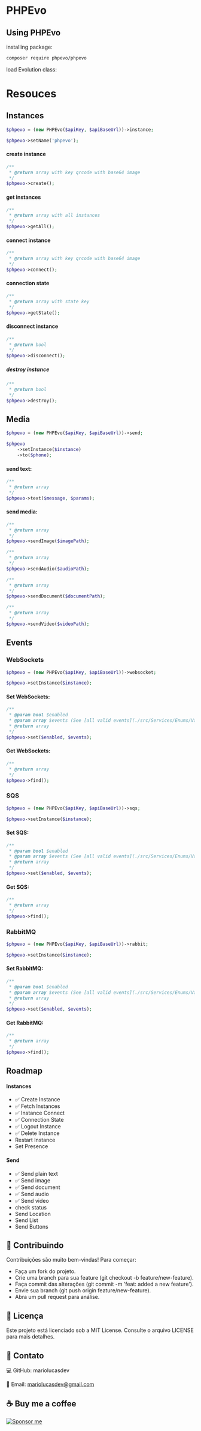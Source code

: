 # PHPEvo

## Using PHPEvo

installing package:

```bash
composer require phpevo/phpevo
```

load Evolution class:

# Resouces

## Instances

```php
$phpevo = (new PHPEvo($apiKey, $apiBaseUrl))->instance;

$phpevo->setName('phpevo');
```

#### create instance

```php
/**
 * @return array with key qrcode with base64 image
 */
$phpevo->create();
```

#### get instances

```php
/**
 * @return array with all instances
 */
$phpevo->getAll();
```

#### connect instance

```php
/**
 * @return array with key qrcode with base64 image
 */
$phpevo->connect();
```

#### connection state

```php
/**
 * @return array with state key
 */
$phpevo->getState();
```

#### disconnect instance

```php
/**
 * @return bool
 */
$phpevo->disconnect();
```

##### destroy instance

```php
/**
 * @return bool
 */
$phpevo->destroy();
```

## Media

```php
$phpevo = (new PHPEvo($apiKey, $apiBaseUrl))->send;

$phpevo
    ->setInstance($instance)
    ->to($phone);
```

#### send text:

```php
/**
 * @return array
 */
$phpevo->text($message, $params);
```

#### send media:

```php
/**
 * @return array
 */
$phpevo->sendImage($imagePath);

/**
 * @return array
 */
$phpevo->sendAudio($audioPath);

/**
 * @return array
 */
$phpevo->sendDocument($documentPath);

/**
 * @return array
 */
$phpevo->sendVideo($videoPath);
```

## Events

### WebSockets

```php
$phpevo = (new PHPEvo($apiKey, $apiBaseUrl))->websocket;

$phpevo->setInstance($instance);
```

#### Set WebSockets:

```php
/**
 * @param bool $enabled
 * @param array $events (See [all valid events](./src/Services/Enums/ValidEvents.php))
 * @return array
 */
$phpevo->set($enabled, $events);
```

#### Get WebSockets:

```php
/**
 * @return array
 */
$phpevo->find();
```


### SQS
```php
$phpevo = (new PHPEvo($apiKey, $apiBaseUrl))->sqs;

$phpevo->setInstance($instance);
```

#### Set SQS:

```php
/**
 * @param bool $enabled
 * @param array $events (See [all valid events](./src/Services/Enums/ValidEvents.php))
 * @return array
 */
$phpevo->set($enabled, $events);
```

#### Get SQS:

```php
/**
 * @return array
 */
$phpevo->find();
```

### RabbitMQ

```php
$phpevo = (new PHPEvo($apiKey, $apiBaseUrl))->rabbit;

$phpevo->setInstance($instance);
```

#### Set RabbitMQ:

```php
/**
 * @param bool $enabled
 * @param array $events (See [all valid events](./src/Services/Enums/ValidEvents.php))
 * @return array
 */
$phpevo->set($enabled, $events);
```

#### Get RabbitMQ:

```php
/**
 * @return array
 */
$phpevo->find();
```

## Roadmap

#### Instances

- ✅ Create Instance
- ✅ Fetch Instances
- ✅ Instance Connect
- ✅ Connection State
- ✅ Logout Instance
- ✅ Delete Instance
- Restart Instance
- Set Presence

#### Send

- ✅ Send plain text
- ✅ Send image
- ✅ Send document
- ✅ Send audio
- ✅ Send video
- check status
- Send Location
- Send List
- Send Buttons

## 🌟 Contribuindo

Contribuições são muito bem-vindas!
Para começar:

- Faça um fork do projeto.
- Crie uma branch para sua feature (git checkout -b feature/new-feature).
- Faça commit das alterações (git commit -m 'feat: added a new feature').
- Envie sua branch (git push origin feature/new-feature).
- Abra um pull request para análise.

## 📄 Licença

Este projeto está licenciado sob a MIT License. Consulte o arquivo LICENSE para mais detalhes.

## 🤝 Contato

💻 GitHub: mariolucasdev

📧 Email: mariolucasdev@gmail.com

## ☕ Buy me a coffee

[![Sponsor me](https://img.shields.io/badge/Sponsor%20me-%E2%9D%A4-red)](https://github.com/sponsors/mariolucasdev)
